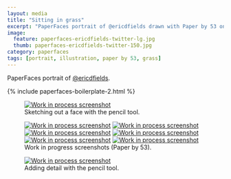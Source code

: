 ```yaml
---
layout: media
title: "Sitting in grass"
excerpt: "PaperFaces portrait of @ericdfields drawn with Paper by 53 on an iPad."
image: 
  feature: paperfaces-ericdfields-twitter-lg.jpg
  thumb: paperfaces-ericdfields-twitter-150.jpg
category: paperfaces
tags: [portrait, illustration, paper by 53, grass]
---
```


PaperFaces portrait of [@ericdfields](http://twitter.com/ericdfields).

{% include paperfaces-boilerplate-2.html %}

<figure>
	<a href="{{ site.url }}/images/paperfaces-ericdfields-process-1-lg.jpg"><img src="{{ site.url }}/images/paperfaces-ericdfields-process-1-750.jpg" alt="Work in process screenshot"></a>
	<figcaption>Sketching out a face with the pencil tool.</figcaption>
</figure>

<figure class="half">
	<a href="{{ site.url }}/images/paperfaces-ericdfields-process-2-lg.jpg"><img src="{{ site.url }}/images/paperfaces-ericdfields-process-2-600.jpg" alt="Work in process screenshot"></a>
	<a href="{{ site.url }}/images/paperfaces-ericdfields-process-3-lg.jpg"><img src="{{ site.url }}/images/paperfaces-ericdfields-process-3-600.jpg" alt="Work in process screenshot"></a>
	<a href="{{ site.url }}/images/paperfaces-ericdfields-process-4-lg.jpg"><img src="{{ site.url }}/images/paperfaces-ericdfields-process-4-600.jpg" alt="Work in process screenshot"></a>
	<a href="{{ site.url }}/images/paperfaces-ericdfields-process-5-lg.jpg"><img src="{{ site.url }}/images/paperfaces-ericdfields-process-5-600.jpg" alt="Work in process screenshot"></a>
	<a href="{{ site.url }}/images/paperfaces-ericdfields-process-6-lg.jpg"><img src="{{ site.url }}/images/paperfaces-ericdfields-process-6-600.jpg" alt="Work in process screenshot"></a>
	<a href="{{ site.url }}/images/paperfaces-ericdfields-process-7-lg.jpg"><img src="{{ site.url }}/images/paperfaces-ericdfields-process-7-600.jpg" alt="Work in process screenshot"></a>
	<figcaption>Work in progress screenshots (Paper by 53).</figcaption>
</figure>

<figure>
	<a href="{{ site.url }}/images/paperfaces-ericdfields-process-8-lg.jpg"><img src="{{ site.url }}/images/paperfaces-ericdfields-process-8-750.jpg" alt="Work in process screenshot"></a>
	<figcaption>Adding detail with the pencil tool.</figcaption>
</figure>